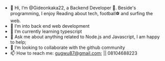 - 👋 Hi, I’m @Gideonkaka22, a Backend Developer 🚀. Beside's programming, I enjoy Reading about tech, football⚽ and surfing the web.
- 👀 I’m into back end web development
- 🌱 I’m currently learning typescript
- 💬 Ask me about anything related to Node.js and Javascript, I am happy to help;
- 💞️ I’m looking to collaborate with the github community
- 📫 How to reach me: gugwu87@gmail.com; || 08104688223

<!---
Gideonkaka22/Gideonkaka22 is a ✨ special ✨ repository because its `README.md` (this file) appears on your GitHub profile.
You can click the Preview link to take a look at your changes.
--->
